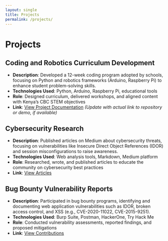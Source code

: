 ```yaml
---
layout: single
title: Projects
permalink: /projects/
---
```


# Projects

## Coding and Robotics Curriculum Development
- **Description**: Developed a 12-week coding program adopted by schools, focusing on Python and robotics frameworks (Arduino, Raspberry Pi) to enhance student problem-solving skills.  
- **Technologies Used**: Python, Arduino, Raspberry Pi, educational tools  
- **Role**: Designed curriculum, delivered workshops, and aligned content with Kenya’s CBC STEM objectives  
- **Link**: [View Project Documentation](#) *(Update with actual link to repository or demo, if available)*  

## Cybersecurity Research
- **Description**: Published articles on Medium about cybersecurity threats, focusing on vulnerabilities like Insecure Direct Object References (IDOR) and session misconfigurations to raise awareness.  
- **Technologies Used**: Web analysis tools, Markdown, Medium platform  
- **Role**: Researched, wrote, and published articles to educate the community on cybersecurity best practices  
- **Link**: [View Articles](https://donald-kimtai.medium.com/)  

## Bug Bounty Vulnerability Reports
- **Description**: Participated in bug bounty programs, identifying and documenting web application vulnerabilities such as IDOR, broken access control, and XSS (e.g., CVE-2020-11022, CVE-2015-9251).  
- **Technologies Used**: Burp Suite, Postman, HackerOne, Try Hack Me  
- **Role**: Conducted vulnerability assessments, reported findings, and proposed mitigations  
- **Link**: [View Contributions](https://github.com/54ADON/dkimtal)  
